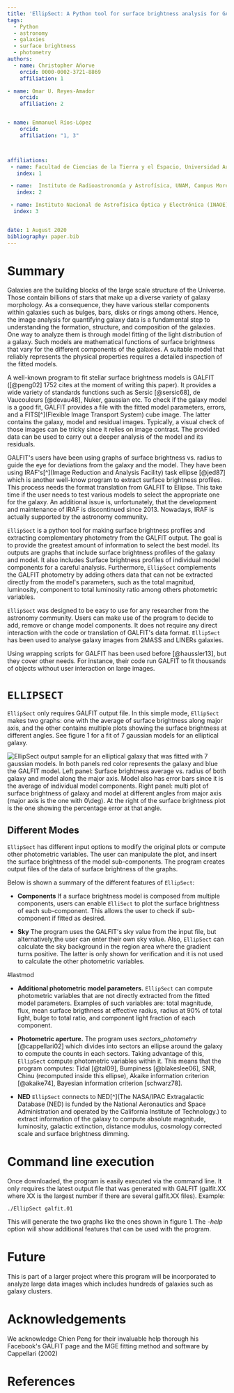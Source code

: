 ```yaml
---
title: 'EllipSect: A Python tool for surface brightness analysis for GALFIT'
tags:
  - Python
  - astronomy
  - galaxies
  - surface brightness
  - photometry
authors:
  - name: Christopher Añorve
    orcid: 0000-0002-3721-8869
    affiliation: 1

- name: Omar U. Reyes-Amador
    orcid: 
    affiliation: 2


- name: Emmanuel Ríos-López
    orcid: 
    affiliation: "1, 3"



affiliations:
 - name: Facultad de Ciencias de la Tierra y el Espacio, Universidad Autónoma de Sinaloa, Blvd. de la Americas y Av. Universitarios S/N, Ciudad Universitaria, C.P. 80010 Culiacán, Sinaloa, México
   index: 1

 - name:  Instituto de Radioastronomía y Astrofísica, UNAM, Campus Morelia, AP 3-72, CP 58089, México
   index: 2

 - name: Instituto Nacional de Astrofísica Óptica y Electrónica (INAOE), Apartado Postal 51 y 216, 72000 Puebla, Mexico    
  index: 3


date: 1 August 2020
bibliography: paper.bib
---
```


# Summary

Galaxies are the building blocks of the large scale structure of the Universe. 
Those contain billions of stars that make up a diverse variety of galaxy morphology. As a consequence, they have various stellar components within galaxies such as bulges, bars, disks or rings among others. Hence, the image analysis for quantifying galaxy data is a fundamental step to understanding the formation, structure, and composition of the galaxies. One way to analyze them is through model fitting of the light distribution of a galaxy. Such models are mathematical functions of surface brightness that vary for the different components of the galaxies. A suitable model that reliably represents the physical properties requires a detailed inspection of the fitted models.

A well-known program to fit stellar surface brightness models is GALFIT ([@peng02] 1752 cites at the moment of writing this paper). It provides a wide variety of standards  functions such as Sersic [@sersic68], de Vaucouleurs [@devau48], Nuker, gaussian etc. To check if the galaxy model is a good fit, GALFIT provides a file with the fitted model parameters, errors, and a FITS[^](Flexible Image Transport System) cube image. The latter contains the galaxy, model and residual images. Typically, a visual check of those images can be tricky since it relies on image contrast. The provided data can be 
used to carry out a deeper analysis of the model and its residuals. 

GALFIT's users have been using graphs of surface brightness vs. radius to guide the eye for deviations from the galaxy and the model. They have been using IRAF's[^](Image Reduction and Analysis Facility) task ellipse [@jed87] which is another well-know program to extract surface brightness profiles. This process needs the format translation from GALFIT to Ellipse. This take time if the user needs to test various models to select the appropriate one for the galaxy. An additional issue is, unfortunately, that the development and maintenance of IRAF is discontinued since 2013. Nowadays, IRAF is actually supported by the astronomy community. 

``EllipSect`` is a python tool for making surface brightness profiles and extracting complementary photometry from the GALFIT output. The goal is to provide the greatest amount of information to select the best model. Its outputs are graphs that include surface brightness profiles of the galaxy and model. It also includes Surface brightness profiles of individual model components for a careful analysis. 
Furthermore, ``EllipSect`` complements the GALFIT photometry by adding others data that can not be extracted directly from the model's parameters, such as the total magnitud, luminosity, component to total luminosity ratio among others photometric variables. 

``EllipSect`` was designed to be easy to use for any researcher from the 
astronomy community. Users can make use of the program to decide to add, remove or change model components. It does not require any direct interaction with the code or translation of GALFIT's data format. ``EllipSect`` has been used to analyse galaxy images from 2MASS and LINERs galaxies.  

Using wrapping scripts for GALFIT has been used before [@haussler13], but they cover other needs. For instance, their code run GALFIT to fit thousands of objects without user interaction on large images.


# ``ELLIPSECT``

``EllipSect`` only requires GALFIT output file. In this simple mode, ``EllipSect`` makes two graphs: one with the average of surface brightness along major axis, and the other contains multiple plots showing the surface brightness at different angles. See figure 1 for a fit of 7 gaussian models for an elliptical galaxy.  

![EllipSect output sample for an elliptical galaxy that was fitted with 7 gaussian models. In both panels red color represents the galaxy and blue the GALFIT model. Left panel: Surface brightness average vs. radius of both galaxy and model along the major axis. Model also has error bars since it is the average of individual model components. Right panel: multi plot of surface brightness of galaxy and model at different angles from major axis (major axis is the one with $0\deg$). At the right of the surface brightness plot is the one showing the percentage error at that angle. ](Fig1.png)


## Different Modes

``EllipSect`` has different input options to modify the original plots or 
compute other photometric variables. The user can manipulate the plot, and insert 
the surface brightness of the model sub-components. The program creates output files of the data of surface brightness of the graphs.

Below is shown a summary of the different features of ``EllipSect``:

- **Components** If a surface brightness model is composed from multiple components, users can enable ``ElliSect`` to plot the surface brightness of each sub-component. This allows the user to check if sub-component if fitted as desired.

- **Sky** The program uses the GALFIT's sky value from the input file, but alternatively,the user can enter their own sky value. Also, ``EllipSect`` can calculate the sky background in the region area where the gradient turns positive. The latter is only shown for verification and it is not used to calculate the other photometric variables.

#lastmod

- **Additional photometric model parameters.**  ``EllipSect`` can compute photometric variables that are not directly extracted from the fitted model parameters. Examples of such variables are: total magnitude, flux, mean surface brigthness at effective radius, radius at 90% of total light, bulge to total ratio, and component light fraction of each component.
  
- **Photometric aperture.** The program uses _sectors\_photometry_ [@cappellari02] which divides into sectors an ellipse around the galaxy to compute the counts in each sectors. Taking advantage of this, ``EllipSect`` compute photometric variables within it. This means that the program computes: Tidal [@tal09], Bumpiness [@blakeslee06], SNR, Chinu (recomputed inside this ellipse), Akaike information criterion [@akaike74], Bayesian information criterion [schwarz78].

- **NED** ``EllipSect`` connects to NED[^](The NASA/IPAC Extragalactic Database (NED) is funded by the National Aeronautics and Space Administration and operated by the California Institute of Technology.) to extract information of the galaxy to compute absolute magnitude, luminosity, galactic extinction, distance modulus, cosmology corrected scale and surface brightness dimming.  
 
 

# Command line execution

Once downloaded, the program is easily executed via the command line. It only requires 
the latest output file that was generated with GALFIT (galfit.XX where XX is the largest number if there are several galfit.XX files). Example: 

``` 
./EllipSect galfit.01
``` 

This will generate the two graphs like the ones shown in figure 1. The _-help_ option will show additional features that can be used with the program.

# Future

This is part of a larger project where this program will be incorporated to analyze 
large data images which includes hundreds of galaxies such as galaxy clusters. 

# Acknowledgements

We acknowledge Chien Peng for their invaluable help thorough his Facebook's GALFIT page and the MGE fitting method and software by Cappellari (2002)

# References
